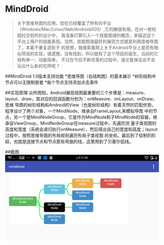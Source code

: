 # MindDroid
>关于思维导图的应用，现在已经覆盖了所有的平台（Windows/Mac/Linux/Web/Android/IOS）,它的确很有用。在对一款校园社交软件的设计中，
我准备打算引入一个技能图谱的概念，来描述这个平台上用户的技能表现。当然，技能图谱最好的展现方式就是利用思维导图了，本着不重复造轮子
的思想，我搜索着网上关于Android平台上是否有相似项目的实现，很遗憾，没有找到，所以就有了这个项目的诞生。当前的它结构单一、功能简单，
不过在今后不断完善的过程中，谁又能保证会不会玩出什么新的花样呢？

##MindDroid 1.0版本支持功能
*思维导图（右结构图）的基本展示
*树形结构中节点可以无限制嵌套
*每个节点支持添加点击事件

##实现原理
众所周知，Android展现视图最重要的三个步骤是：measure、layout、draw，其对应的回调函数分别为：onMeasure、onLayout、onDraw。思维
导图的树形结构和Android的View（也是树形结构）有着天然的匹配优势。程序设计了两个对象，一个MindNode，继承自FrameLayout,来模拟导图
中的节点，另一个是MindNodeGroup，它是作为MindNode和子MindNode的容器，继承自ViewGroup，MindNodeGroup在measure过程中，先遍历测
量子类视图的高度和宽度（系统会递归执行onMeasure），然后得出自己的宽度和高度；layout过程中，按照思维导图的布局规则遍历布局子类视图
的坐标。最后到了绘制的阶段，也就是连接节点和节点那些弯曲的线，这里用到了贝塞尔弧线。

##截图
![image](https://github.com/LongMiao/MindDroid/raw/master/screenshots/Screenshot.png)